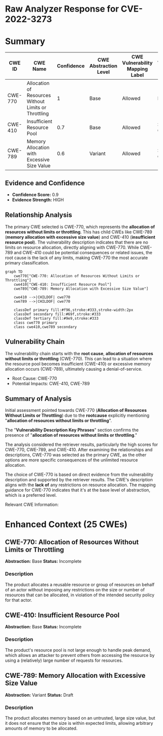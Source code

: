 # Raw Analyzer Response for CVE-2022-3273

# Summary
| CWE ID | CWE Name | Confidence | CWE Abstraction Level | CWE Vulnerability Mapping Label | CWE-Vulnerability Mapping Notes |
|---|---|---|---|---|---|
| CWE-770 | Allocation of Resources Without Limits or Throttling | 1 | Base | Allowed | Primary CWE |
| CWE-410 | Insufficient Resource Pool | 0.7 | Base | Allowed | Secondary Candidate |
| CWE-789 | Memory Allocation with Excessive Size Value | 0.6 | Variant | Allowed | Secondary Candidate |

## Evidence and Confidence

*   **Confidence Score:** 0.9
*   **Evidence Strength:** HIGH

## Relationship Analysis
The primary CWE selected is CWE-770, which represents the **allocation of resources without limits or throttling**. This has child CWEs like CWE-789 (**memory allocation with excessive size value**) and CWE-410 (**insufficient resource pool**). The vulnerability description indicates that there are no limits on resource allocation, directly aligning with CWE-770. While CWE-789 and CWE-410 could be potential consequences or related issues, the root cause is the lack of any limits, making CWE-770 the most accurate primary classification.

```mermaid
graph TD
    cwe770["CWE-770: Allocation of Resources Without Limits or Throttling"]
    cwe410["CWE-410: Insufficient Resource Pool"]
    cwe789["CWE-789: Memory Allocation with Excessive Size Value"]

    cwe410 -->|CHILDOF| cwe770
    cwe789 -->|CHILDOF| cwe770

    classDef primary fill:#f96,stroke:#333,stroke-width:2px
    classDef secondary fill:#69f,stroke:#333
    classDef tertiary fill:#9e9,stroke:#333
    class cwe770 primary
    class cwe410,cwe789 secondary
```

## Vulnerability Chain
The vulnerability chain starts with the **root cause**, **allocation of resources without limits or throttling** (CWE-770). This can lead to a situation where the resource pool becomes insufficient (CWE-410) or excessive memory allocation occurs (CWE-789), ultimately causing a denial-of-service.
  - Root Cause: CWE-770
  - Potential Impacts: CWE-410, CWE-789

## Summary of Analysis
Initial assessment pointed towards CWE-770 (**Allocation of Resources Without Limits or Throttling**) due to the **rootcause** explicitly mentioning "**allocation of resources without limits or throttling**".

The "**Vulnerability Description Key Phrases**" section confirms the presence of "**allocation of resources without limits or throttling**."

The analysis considered the retriever results, particularly the high scores for CWE-770, CWE-789, and CWE-410. After examining the relationships and descriptions, CWE-770 was selected as the primary CWE, as the other options are more specific consequences of the unlimited resource allocation.

The choice of CWE-770 is based on direct evidence from the vulnerability description and supported by the retriever results. The CWE's description aligns with the **lack of** any restrictions on resource allocation. The mapping guidance for CWE-770 indicates that it's at the base level of abstraction, which is a preferred level.

Relevant CWE Information:

# Enhanced Context (25 CWEs)

## CWE-770: Allocation of Resources Without Limits or Throttling
**Abstraction:** Base
**Status:** Incomplete

### Description
The product allocates a reusable resource or group of resources on behalf of an actor without imposing any restrictions on the size or number of resources that can be allocated, in violation of the intended security policy for that actor.

## CWE-410: Insufficient Resource Pool
**Abstraction:** Base
**Status:** Incomplete

### Description
The product's resource pool is not large enough to handle peak demand, which allows an attacker to prevent others from accessing the resource by using a (relatively) large number of requests for resources.

## CWE-789: Memory Allocation with Excessive Size Value
**Abstraction:** Variant
**Status:** Draft

### Description
The product allocates memory based on an untrusted, large size value, but it does not ensure that the size is within expected limits, allowing arbitrary amounts of memory to be allocated.